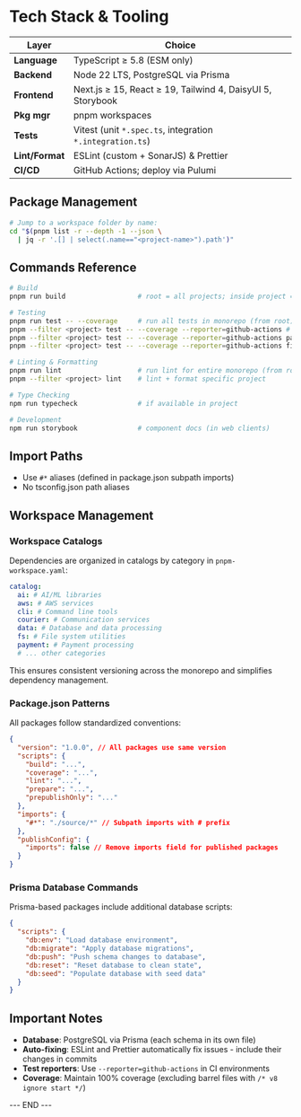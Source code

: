 # Tech Stack & Tooling

| Layer           | Choice                                                     |
| --------------- | ---------------------------------------------------------- |
| **Language**    | TypeScript ≥ 5.8 (ESM only)                                |
| **Backend**     | Node 22 LTS, PostgreSQL via Prisma                         |
| **Frontend**    | Next.js ≥ 15, React ≥ 19, Tailwind 4, DaisyUI 5, Storybook |
| **Pkg mgr**     | pnpm workspaces                                            |
| **Tests**       | Vitest (unit `*.spec.ts`, integration `*.integration.ts`)  |
| **Lint/Format** | ESLint (custom + SonarJS) & Prettier                       |
| **CI/CD**       | GitHub Actions; deploy via Pulumi                          |

## Package Management

```bash
# Jump to a workspace folder by name:
cd "$(pnpm list -r --depth -1 --json \
  | jq -r '.[] | select(.name=="<project-name>").path')"
```

## Commands Reference

```bash
# Build
pnpm run build                  # root = all projects; inside project = scoped

# Testing
pnpm run test -- --coverage     # run all tests in monorepo (from root)
pnpm --filter <project> test -- --coverage --reporter=github-actions # run all tests in a project
pnpm --filter <project> test -- --coverage --reporter=github-actions path/to/file.spec.ts  # specific file
pnpm --filter <project> test -- --coverage --reporter=github-actions file1.spec.ts file2.spec.ts  # multiple files

# Linting & Formatting
pnpm run lint                   # run lint for entire monorepo (from root)
pnpm --filter <project> lint    # lint + format specific project

# Type Checking
npm run typecheck               # if available in project

# Development
npm run storybook               # component docs (in web clients)
```

## Import Paths

- Use `#*` aliases (defined in package.json subpath imports)
- No tsconfig.json path aliases

## Workspace Management

### Workspace Catalogs

Dependencies are organized in catalogs by category in `pnpm-workspace.yaml`:

```yaml
catalog:
  ai: # AI/ML libraries
  aws: # AWS services
  cli: # Command line tools
  courier: # Communication services
  data: # Database and data processing
  fs: # File system utilities
  payment: # Payment processing
  # ... other categories
```

This ensures consistent versioning across the monorepo and simplifies dependency management.

### Package.json Patterns

All packages follow standardized conventions:

```json
{
  "version": "1.0.0", // All packages use same version
  "scripts": {
    "build": "...",
    "coverage": "...",
    "lint": "...",
    "prepare": "...",
    "prepublishOnly": "..."
  },
  "imports": {
    "#*": "./source/*" // Subpath imports with # prefix
  },
  "publishConfig": {
    "imports": false // Remove imports field for published packages
  }
}
```

### Prisma Database Commands

Prisma-based packages include additional database scripts:

```json
{
  "scripts": {
    "db:env": "Load database environment",
    "db:migrate": "Apply database migrations", 
    "db:push": "Push schema changes to database",
    "db:reset": "Reset database to clean state",
    "db:seed": "Populate database with seed data"
  }
}
```

## Important Notes

- **Database**: PostgreSQL via Prisma (each schema in its own file)
- **Auto-fixing**: ESLint and Prettier automatically fix issues - include their changes in commits
- **Test reporters**: Use `--reporter=github-actions` in CI environments
- **Coverage**: Maintain 100% coverage (excluding barrel files with `/* v8 ignore start */`)

--- END ---
